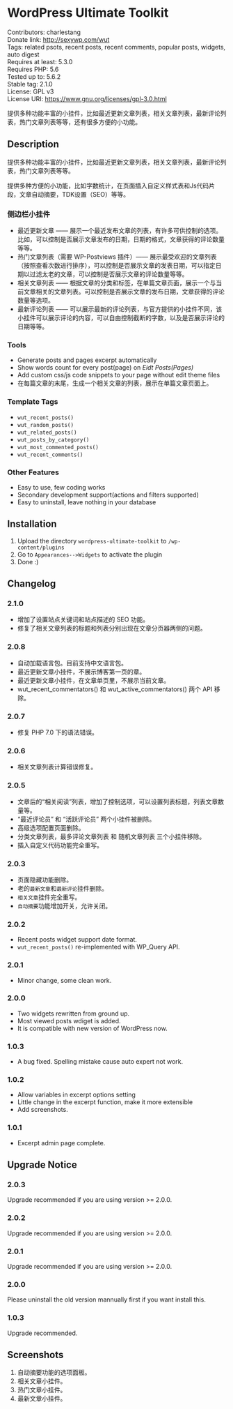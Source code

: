 # WordPress Ultimate Toolkit
Contributors: charlestang  
Donate link: http://sexywp.com/wut  
Tags: related psots, recent posts, recent comments, popular posts, widgets, auto digest  
Requires at least: 5.3.0  
Requires PHP: 5.6  
Tested up to: 5.6.2  
Stable tag: 2.1.0  
License: GPL v3  
License URI: https://www.gnu.org/licenses/gpl-3.0.html

提供多种功能丰富的小挂件，比如最近更新文章列表，相关文章列表，最新评论列表，热门文章列表等等，还有很多方便的小功能。

## Description
提供多种功能丰富的小挂件，比如最近更新文章列表，相关文章列表，最新评论列表，热门文章列表等等。

提供多种方便的小功能，比如字数统计，在页面插入自定义样式表和Js代码片段，文章自动摘要，TDK设置（SEO）等等。

### 侧边栏小挂件
 * 最近更新文章 —— 展示一个最近发布文章的列表，有许多可供控制的选项。比如，可以控制是否展示文章发布的日期，日期的格式，文章获得的评论数量等等。
 * 热门文章列表（需要 WP-Postviews 插件）——  展示最受欢迎的文章列表（按照查看次数进行排序），可以控制是否展示文章的发表日期，可以指定日期以过滤太老的文章，可以控制是否展示文章的评论数量等等。
 * 相关文章列表 —— 根据文章的分类和标签，在单篇文章页面，展示一个与当前文章相关的文章列表。可以控制是否展示文章的发布日期，文章获得的评论数量等选项。
 * 最新评论列表 —— 可以展示最新的评论列表，与官方提供的小挂件不同，该小挂件可以展示评论的内容，可以自由控制截断的字数，以及是否展示评论的日期等等。

### Tools
 * Generate posts and pages excerpt automatically
 * Show words count for every post(page) on *Eidt Posts(Pages)*
 * Add custom css/js code snippets to your page without edit theme files
 * 在每篇文章的末尾，生成一个相关文章的列表，展示在单篇文章页面上。

### Template Tags
 * `wut_recent_posts()`
 * `wut_random_posts()`
 * `wut_related_posts()`
 * `wut_posts_by_category()`
 * `wut_most_commented_posts()`
 * `wut_recent_comments()`

### Other Features
 * Easy to use, few coding works
 * Secondary development support(actions and filters supported)
 * Easy to uninstall, leave nothing in your database

## Installation
 1. Upload the directory `wordpress-ultimate-toolkit` to `/wp-content/plugins`
 1. Go to `Appearances-->Widgets` to activate the plugin
 1. Done :)

## Changelog

### 2.1.0
 * 增加了设置站点关键词和站点描述的 SEO 功能。
 * 修复了相关文章列表的标题和列表分别出现在文章分页器两侧的问题。

### 2.0.8
 * 自动加载语言包。目前支持中文语言包。
 * 最近更新文章小挂件，不展示博客第一页的章。
 * 最近更新文章小挂件，在文章单页里，不展示当前文章。
 * wut_recent_commentators() 和 wut_active_commentators() 两个 API 移除。

### 2.0.7
 * 修复 PHP 7.0 下的语法错误。

### 2.0.6
 * 相关文章列表计算错误修复。

### 2.0.5
 * 文章后的“相关阅读”列表，增加了控制选项，可以设置列表标题，列表文章数量等。
 * “最近评论员” 和 “活跃评论员” 两个小挂件被删除。
 * 高级选项配置页面删除。
 * 分类文章列表，最多评论文章列表 和 随机文章列表 三个小挂件移除。
 * 插入自定义代码功能完全重写。

### 2.0.3
 * 页面隐藏功能删除。
 * 老的`最新文章`和`最新评论`挂件删除。
 * `相关文章`挂件完全重写。
 * `自动摘要`功能增加开关，允许关闭。

### 2.0.2
 * Recent posts widget support date format.
 * `wut_recent_posts()` re-implemented with WP_Query API.

### 2.0.1
 * Minor change, some clean work.

### 2.0.0
 * Two widgets rewritten from ground up.
 * Most viewed posts wdiget is added.
 * It is compatible with new version of WordPress now.

### 1.0.3
 * A bug fixed. Spelling mistake cause auto expert not work.

### 1.0.2
 * Allow variables in excerpt options setting
 * Little change in the excerpt function, make it more extensible
 * Add screenshots.

### 1.0.1
 * Excerpt admin page complete.

## Upgrade Notice
### 2.0.3
 Upgrade recommended if you are using version >= 2.0.0.

### 2.0.2
 Upgrade recommended if you are using version >= 2.0.0.

### 2.0.1
 Upgrade recommended if you are using version >= 2.0.0.

### 2.0.0
 Please uninstall the old version mannually first if you want install this.

### 1.0.3
Upgrade recommended.

## Screenshots
1. 自动摘要功能的选项面板。
2. 相关文章小挂件。
3. 热门文章小挂件。
4. 最新文章小挂件。
